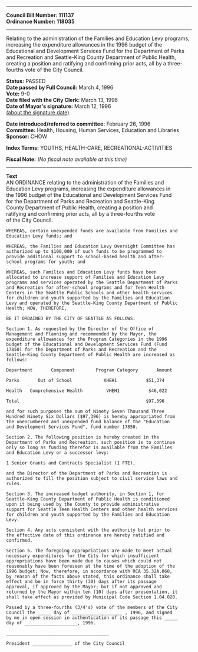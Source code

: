* * * * *  
  
**Council Bill Number: [](#h0)[](#h2)111137**   
**Ordinance Number: 118035**  
  
* * * * *  
  
Relating to the administration of the Families and Education Levy programs, increasing the expenditure allowances in the 1996 budget of the Educational and Development Services Fund for the Department of Parks and Recreation and Seattle-King County Department of Public Health, creating a position and ratifying and confirming prior acts, all by a three-fourths vote of the City Council.  
  
**Status:** PASSED   
**Date passed by Full Council:** March 4, 1996   
**Vote:** 9-0   
**Date filed with the City Clerk:** March 13, 1996   
**Date of Mayor's signature:** March 12, 1996   
[(about the signature date)](/~public/approvaldate.htm)   
  
  
**Date introduced/referred to committee:** February 26, 1996   
**Committee:** Health, Housing, Human Services, Education and Libraries   
**Sponsor:** CHOW   
  
**Index Terms:** YOUTHS, HEALTH-CARE, RECREATIONAL-ACTIVITIES  
  
**Fiscal Note:** *(No fiscal note available at this time)*  
  
* * * * *  
  
**Text**  
    AN ORDINANCE relating to the administration of the Families and  
    Education Levy programs, increasing the expenditure allowances in  
    the 1996 budget of the Educational and Development Services Fund  
    for the Department of Parks and Recreation and Seattle-King  
    County Department of Public Health, creating a position and  
    ratifying and confirming prior acts, all by a three-fourths vote  
    of the City Council.  
  
    WHEREAS, certain unexpended funds are available from Families and  
    Education Levy funds; and  
  
    WHEREAS, the Families and Education Levy Oversight Committee has  
    authorized up to $100,000 of such funds to be programmed to  
    provide additional support to school-based health and after-  
    school programs for youth; and  
  
    WHEREAS, such Families and Education Levy funds have been  
    allocated to increase support of Families and Education Levy  
    programs and services operated by the Seattle Department of Parks  
    and Recreation for after-school programs and for Teen Health  
    Centers in the Seattle Public Schools and other health services  
    for children and youth supported by the Families and Education  
    Levy and operated by the Seattle-King County Department of Public  
    Health; NOW, THEREFORE,  
  
    BE IT ORDAINED BY THE CITY OF SEATTLE AS FOLLOWS:  
  
    Section 1. As requested by the Director of the Office of  
    Management and Planning and recommended by the Mayor, the  
    expenditure allowances for the Program Categories in the 1996  
    budget of the Educational and Development Services Fund (Fund  
    17850) for the Department of Parks and Recreation and the  
    Seattle-King County Department of Public Health are increased as  
    follows:  
  
    Department       Component        Program Category       Amount  
  
    Parks       Out of School            KHEH1           $51,374  
  
    Health   Comprehensive Health         VHEH1           $46,022  
  
    Total                                                $97,396  
  
    and for such purposes the sum of Ninety Seven Thousand Three  
    Hundred Ninety Six Dollars ($97,396) is hereby appropriated from  
    the unencumbered and unexpended fund balance of the "Education  
    and Development Services Fund", fund number 17850.  
  
    Section 2. The following position is hereby created in the  
    Department of Parks and Recreation, such position is to continue  
    only so long as funding therefor is available from the Families  
    and Education Levy or a successor levy:  
  
    1 Senior Grants and Contracts Specialist (1 FTE),  
  
    and the Director of the Department of Parks and Recreation is  
    authorized to fill the position subject to civil service laws and  
    rules.  
  
    Section 3. The increased budget authority, in Section 1, for  
    Seattle-King County Department of Public Health is conditioned  
    upon it being used by the County to provide administrative  
    support for Seattle Teen Health Centers and other health services  
    for children and youth supported by the Families and Education  
    Levy.  
  
    Section 4. Any acts consistent with the authority but prior to  
    the effective date of this ordinance are hereby ratified and  
    confirmed.  
  
    Section 5. The foregoing appropriations are made to meet actual  
    necessary expenditures for the City for which insufficient  
    appropriations have been made due to causes which could not  
    reasonably have been foreseen at the time of the adoption of the  
    1996 budget; Now, therefore, in accordance with RCA 35.32A.060,  
    by reason of the facts above stated, this ordinance shall take  
    effect and be in force thirty (30) days after its passage  
    approval, if approved by the Mayor; but if not approved and  
    returned by the Mayor within ten (10) days after presentation, it  
    shall take effect as provided by Municipal Code Section 1.04.020.  
  
    Passed by a three-fourths (3/4's) vote of the members of the City  
    Council the _____ day of ___________________ , 1996, and signed  
    by me in open session in authentication of its passage this _____  
    day of ____________________, 1996.  
  
    _______________________________________  
  
    President _______________ of the City Council  
